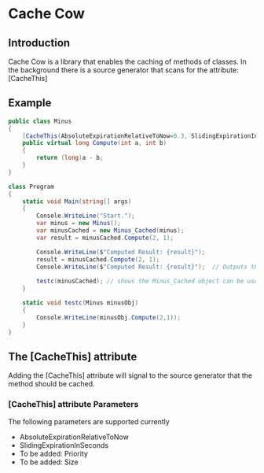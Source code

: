 # Cache Cow
## Introduction
Cache Cow is a library that enables the caching of methods of classes.
In the background there is a source generator that scans for the attribute: [CacheThis]

## Example

```csharp
public class Minus
{
    [CacheThis(AbsoluteExpirationRelativeToNow=0.3, SlidingExpirationInSeconds =0.1)]
    public virtual long Compute(int a, int b)
    {
        return (long)a - b;
    }
}

class Program
{
    static void Main(string[] args)
    {
        Console.WriteLine("Start.");
        var minus = new Minus();
        var minusCached = new Minus_Cached(minus);
        var result = minusCached.Compute(2, 1);

        Console.WriteLine($"Computed Result: {result}");
        result = minusCached.Compute(2, 1);
        Console.WriteLine($"Computed Result: {result}");  // Outputs the result with caching
        
        testc(minusCached); // shows the Minus_Cached object can be used a Minus object
    }

    static void testc(Minus minusObj)
    {
        Console.WriteLine(minusObj.Compute(2,1));
    }
}
```

## The [CacheThis] attribute
Adding the [CacheThis] attribute will signal to the source generator that the method should be cached.

### [CacheThis] attribute Parameters
The following parameters are supported currently

* AbsoluteExpirationRelativeToNow
* SlidingExpirationInSeconds
* To be added: Priority
* To be added: Size

